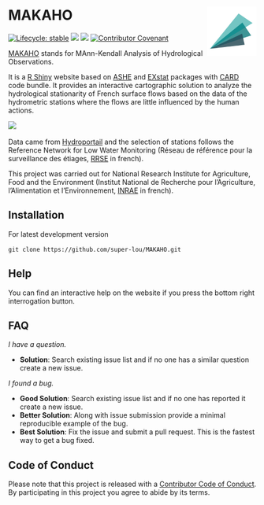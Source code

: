 # MAKAHO [<img src="www/MAKAHO.png" align="right" width=100 height=100 alt=""/>](https://makaho.sk8.inrae.fr/)

<!-- badges: start -->
[![Lifecycle: stable](https://img.shields.io/badge/lifecycle-stable-green)](https://lifecycle.r-lib.org/articles/stages.html)
![](https://img.shields.io/github/last-commit/super-lou/MAKAHO)
[![](https://img.shields.io/badge/Shiny-shinyapps.io-blue?style=flat&labelColor=white&logo=RStudio&logoColor=blue)](https://makaho.sk8.inrae.fr/)
[![Contributor Covenant](https://img.shields.io/badge/Contributor%20Covenant-2.1-4baaaa.svg)](code_of_conduct.md) 
<!-- badges: end -->

[MAKAHO](https://makaho.sk8.inrae.fr/) stands for MAnn-Kendall Analysis of Hydrological Observations.

It is a [R Shiny](https://shiny.rstudio.com/) website based on [ASHE](https://github.com/super-lou/ASHE) and [EXstat](https://github.com/super-lou/EXstat) packages with [CARD](https://github.com/super-lou/CARD) code bundle. It provides an interactive cartographic solution to analyze the hydrological stationarity of French surface flows based on the data of the hydrometric stations where the flows are little influenced by the human actions.

[<img src="https://github.com/super-lou/MAKAHO/blob/2f1ea7fab7c867041d707cee1bd68d5c3b3bfd04/www/screen.png" width="600">](https://makaho.sk8.inrae.fr/)

Data came from [Hydroportail](https://www.hydro.eaufrance.fr/) and the selection of stations follows the Reference Network for Low Water Monitoring (Réseau de référence pour la surveillance des étiages, [RRSE](https://geo.data.gouv.fr/en/datasets/29819c27c73f29ee1a962450da7c2d49f6e11c15) in french).

This project was carried out for National Research Institute for Agriculture, Food and the Environment (Institut National de Recherche pour l’Agriculture, l’Alimentation et l’Environnement, [INRAE](https://agriculture.gouv.fr/inrae-linstitut-national-de-recherche-pour-lagriculture-lalimentation-et-lenvironnement) in french).


## Installation
For latest development version 
``` 
git clone https://github.com/super-lou/MAKAHO.git
```


## Help
You can find an interactive help on the website if you press the bottom right interrogation button.


## FAQ
*I have a question.*

-   **Solution**: Search existing issue list and if no one has a similar question create a new issue.

*I found a bug.*

-   **Good Solution**: Search existing issue list and if no one has reported it create a new issue.
-   **Better Solution**: Along with issue submission provide a minimal reproducible example of the bug.
-   **Best Solution**: Fix the issue and submit a pull request. This is the fastest way to get a bug fixed.


## Code of Conduct
Please note that this project is released with a [Contributor Code of Conduct](CODE_OF_CONDUCT.md). By participating in this project you agree to abide by its terms.
